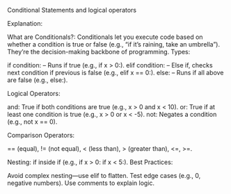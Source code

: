 Conditional Statements and logical operators

Explanation:

What are Conditionals?: Conditionals let you execute code based on whether a condition is true or false (e.g., “if it’s raining, take an umbrella”). They’re the decision-making backbone of programming.
Types:

if condition: – Runs if true (e.g., if x > 0:).
elif condition: – Else if, checks next condition if previous is false (e.g., elif x == 0:).
else: – Runs if all above are false (e.g., else:).


Logical Operators:

and: True if both conditions are true (e.g., x > 0 and x < 10).
or: True if at least one condition is true (e.g., x > 0 or x < -5).
not: Negates a condition (e.g., not x == 0).


Comparison Operators:

== (equal), != (not equal), < (less than), > (greater than), <=, >=.


Nesting: if inside if (e.g., if x > 0: if x < 5:).
Best Practices:

Avoid complex nesting—use elif to flatten.
Test edge cases (e.g., 0, negative numbers).
Use comments to explain logic.